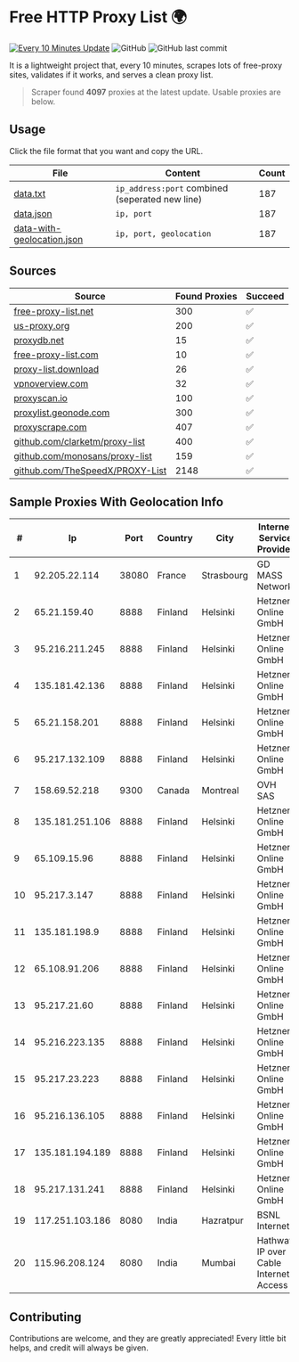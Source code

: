 
# Free HTTP Proxy List 🌍

[![Every 10 Minutes Update](https://github.com/mertguvencli/http-proxy-list/actions/workflows/main.yml/badge.svg?branch=main)](https://github.com/mertguvencli/http-proxy-list/actions/workflows/main.yml)
![GitHub](https://img.shields.io/github/license/mertguvencli/http-proxy-list)
![GitHub last commit](https://img.shields.io/github/last-commit/mertguvencli/http-proxy-list)

It is a lightweight project that, every 10 minutes, scrapes lots of free-proxy sites, validates if it works, and serves a clean proxy list.


> Scraper found **4097** proxies at the latest update. Usable proxies are below.

## Usage

Click the file format that you want and copy the URL.


|File|Content|Count|
|----|-------|-----|
|[data.txt](https://raw.githubusercontent.com/mertguvencli/http-proxy-list/main/proxy-list/data.txt)|`ip_address:port` combined (seperated new line)|187|
|[data.json](https://raw.githubusercontent.com/mertguvencli/http-proxy-list/main/proxy-list/data.json)|`ip, port`|187|
|[data-with-geolocation.json](https://raw.githubusercontent.com/mertguvencli/http-proxy-list/main/proxy-list/data-with-geolocation.json)|`ip, port, geolocation`|187|

## Sources

|Source|Found Proxies|Succeed|
|------|-------------|-------|
|[free-proxy-list.net](https://free-proxy-list.net)|300|✅|
|[us-proxy.org](https://www.us-proxy.org)|200|✅|
|[proxydb.net](http://proxydb.net)|15|✅|
|[free-proxy-list.com](https://free-proxy-list.com/?page=&port=&type%5B%5D=http&type%5B%5D=https&up_time=0&search=Search)|10|✅|
|[proxy-list.download](https://www.proxy-list.download/HTTP)|26|✅|
|[vpnoverview.com](https://vpnoverview.com/privacy/anonymous-browsing/free-proxy-servers)|32|✅|
|[proxyscan.io](https://www.proxyscan.io)|100|✅|
|[proxylist.geonode.com](https://proxylist.geonode.com/api/proxy-list?limit=300&page=1&sort_by=lastChecked&sort_type=desc&protocols=http,https)|300|✅|
|[proxyscrape.com](https://api.proxyscrape.com/v2/?request=displayproxies&protocol=http&timeout=10000&country=all&ssl=all&anonymity=all)|407|✅|
|[github.com/clarketm/proxy-list](https://raw.githubusercontent.com/clarketm/proxy-list/master/proxy-list-raw.txt)|400|✅|
|[github.com/monosans/proxy-list](https://raw.githubusercontent.com/monosans/proxy-list/main/proxies/http.txt)|159|✅|
|[github.com/TheSpeedX/PROXY-List](https://raw.githubusercontent.com/TheSpeedX/PROXY-List/master/http.txt)|2148|✅|


## Sample Proxies With Geolocation Info

|#|Ip|Port|Country|City|Internet Service Provider|
|-|--|----|-------|----|-------------------------|
|1|92.205.22.114|38080|France|Strasbourg|GD MASS Network|
|2|65.21.159.40|8888|Finland|Helsinki|Hetzner Online GmbH|
|3|95.216.211.245|8888|Finland|Helsinki|Hetzner Online GmbH|
|4|135.181.42.136|8888|Finland|Helsinki|Hetzner Online GmbH|
|5|65.21.158.201|8888|Finland|Helsinki|Hetzner Online GmbH|
|6|95.217.132.109|8888|Finland|Helsinki|Hetzner Online GmbH|
|7|158.69.52.218|9300|Canada|Montreal|OVH SAS|
|8|135.181.251.106|8888|Finland|Helsinki|Hetzner Online GmbH|
|9|65.109.15.96|8888|Finland|Helsinki|Hetzner Online GmbH|
|10|95.217.3.147|8888|Finland|Helsinki|Hetzner Online GmbH|
|11|135.181.198.9|8888|Finland|Helsinki|Hetzner Online GmbH|
|12|65.108.91.206|8888|Finland|Helsinki|Hetzner Online GmbH|
|13|95.217.21.60|8888|Finland|Helsinki|Hetzner Online GmbH|
|14|95.216.223.135|8888|Finland|Helsinki|Hetzner Online GmbH|
|15|95.217.23.223|8888|Finland|Helsinki|Hetzner Online GmbH|
|16|95.216.136.105|8888|Finland|Helsinki|Hetzner Online GmbH|
|17|135.181.194.189|8888|Finland|Helsinki|Hetzner Online GmbH|
|18|95.217.131.241|8888|Finland|Helsinki|Hetzner Online GmbH|
|19|117.251.103.186|8080|India|Hazratpur|BSNL Internet|
|20|115.96.208.124|8080|India|Mumbai|Hathway IP over Cable Internet Access|



## Contributing

Contributions are welcome, and they are greatly appreciated! Every
little bit helps, and credit will always be given.

